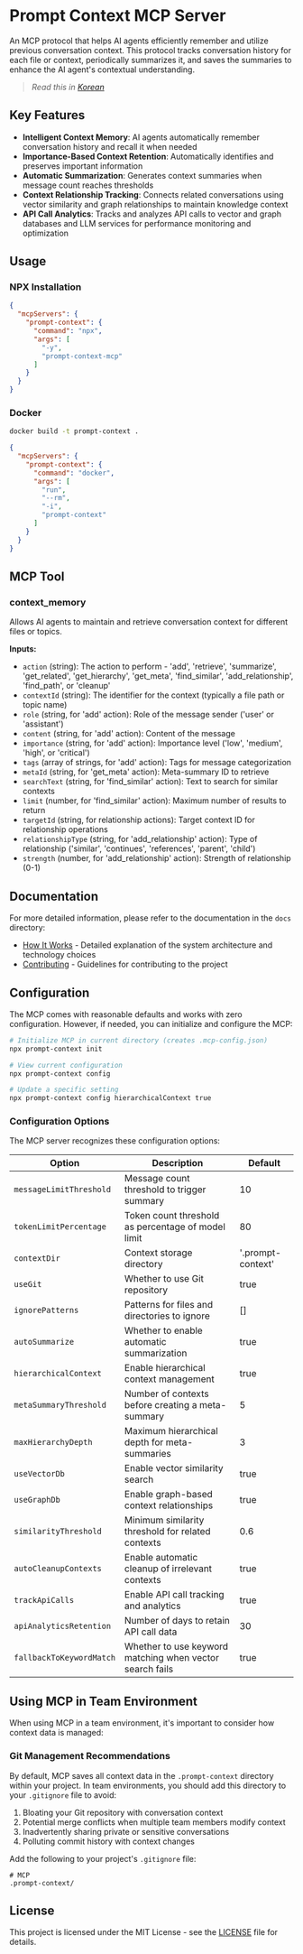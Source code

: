 # Prompt Context MCP Server

An MCP protocol that helps AI agents efficiently remember and utilize previous conversation context. This protocol tracks conversation history for each file or context, periodically summarizes it, and saves the summaries to enhance the AI agent's contextual understanding.

> *Read this in [Korean](README_KOR.md)*

## Key Features

- **Intelligent Context Memory**: AI agents automatically remember conversation history and recall it when needed
- **Importance-Based Context Retention**: Automatically identifies and preserves important information
- **Automatic Summarization**: Generates context summaries when message count reaches thresholds
- **Context Relationship Tracking**: Connects related conversations using vector similarity and graph relationships to maintain knowledge context
- **API Call Analytics**: Tracks and analyzes API calls to vector and graph databases and LLM services for performance monitoring and optimization

## Usage

### NPX Installation

```json
{
  "mcpServers": {
    "prompt-context": {
      "command": "npx",
      "args": [
        "-y",
        "prompt-context-mcp"
      ]
    }
  }
}
```

### Docker

```bash
docker build -t prompt-context .
```

```json
{
  "mcpServers": {
    "prompt-context": {
      "command": "docker",
      "args": [
        "run",
        "--rm",
        "-i",
        "prompt-context"
      ]
    }
  }
}
```

## MCP Tool

### context_memory

Allows AI agents to maintain and retrieve conversation context for different files or topics.

**Inputs:**

- `action` (string): The action to perform - 'add', 'retrieve', 'summarize', 'get_related', 'get_hierarchy', 'get_meta', 'find_similar', 'add_relationship', 'find_path', or 'cleanup'
- `contextId` (string): The identifier for the context (typically a file path or topic name)
- `role` (string, for 'add' action): Role of the message sender ('user' or 'assistant')
- `content` (string, for 'add' action): Content of the message
- `importance` (string, for 'add' action): Importance level ('low', 'medium', 'high', or 'critical')
- `tags` (array of strings, for 'add' action): Tags for message categorization
- `metaId` (string, for 'get_meta' action): Meta-summary ID to retrieve
- `searchText` (string, for 'find_similar' action): Text to search for similar contexts
- `limit` (number, for 'find_similar' action): Maximum number of results to return
- `targetId` (string, for relationship actions): Target context ID for relationship operations
- `relationshipType` (string, for 'add_relationship' action): Type of relationship ('similar', 'continues', 'references', 'parent', 'child')
- `strength` (number, for 'add_relationship' action): Strength of relationship (0-1)

## Documentation

For more detailed information, please refer to the documentation in the `docs` directory:

- [How It Works](docs/HOW_IT_WORKS.md) - Detailed explanation of the system architecture and technology choices
- [Contributing](docs/CONTRIBUTING.md) - Guidelines for contributing to the project

## Configuration

The MCP comes with reasonable defaults and works with zero configuration. However, if needed, you can initialize and configure the MCP:

```bash
# Initialize MCP in current directory (creates .mcp-config.json)
npx prompt-context init

# View current configuration
npx prompt-context config

# Update a specific setting
npx prompt-context config hierarchicalContext true
```

### Configuration Options

The MCP server recognizes these configuration options:

| Option | Description | Default |
|------|------|--------|
| `messageLimitThreshold` | Message count threshold to trigger summary | 10 |
| `tokenLimitPercentage` | Token count threshold as percentage of model limit | 80 |
| `contextDir` | Context storage directory | '.prompt-context' |
| `useGit` | Whether to use Git repository | true |
| `ignorePatterns` | Patterns for files and directories to ignore | [] |
| `autoSummarize` | Whether to enable automatic summarization | true |
| `hierarchicalContext` | Enable hierarchical context management | true |
| `metaSummaryThreshold` | Number of contexts before creating a meta-summary | 5 |
| `maxHierarchyDepth` | Maximum hierarchical depth for meta-summaries | 3 |
| `useVectorDb` | Enable vector similarity search | true |
| `useGraphDb` | Enable graph-based context relationships | true |
| `similarityThreshold` | Minimum similarity threshold for related contexts | 0.6 |
| `autoCleanupContexts` | Enable automatic cleanup of irrelevant contexts | true |
| `trackApiCalls` | Enable API call tracking and analytics | true |
| `apiAnalyticsRetention` | Number of days to retain API call data | 30 |
| `fallbackToKeywordMatch` | Whether to use keyword matching when vector search fails | true |

## Using MCP in Team Environment

When using MCP in a team environment, it's important to consider how context data is managed:

### Git Management Recommendations

By default, MCP saves all context data in the `.prompt-context` directory within your project. In team environments, you should add this directory to your `.gitignore` file to avoid:

1. Bloating your Git repository with conversation context
2. Potential merge conflicts when multiple team members modify context
3. Inadvertently sharing private or sensitive conversations
4. Polluting commit history with context changes

Add the following to your project's `.gitignore` file:

```
# MCP
.prompt-context/
```

## License

This project is licensed under the MIT License - see the [LICENSE](LICENSE) file for details.
